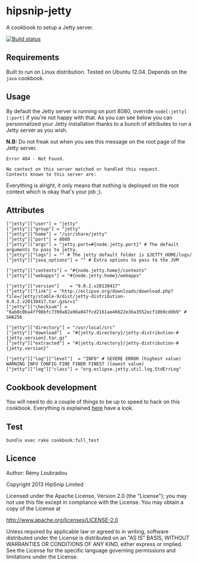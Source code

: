 # hipsnip-jetty

A cookbook to setup a Jetty server.

[![Build status](https://api.travis-ci.org/hipsnip-cookbooks/jetty.png)](https://travis-ci.org/hipsnip-cookbooks/jetty)

## Requirements

Built to run on Linux distribution. Tested on Ubuntu 12.04.
Depends on the `java` cookbook.

## Usage

By default the Jetty server is running on port 8080, override `node[:jetty][:port]` if you're not happy with that.
As you can see below you can personnalized your Jetty installation thanks to a bunch of attributes to run a Jetty server as you wish.

__N.B:__ Do not freak out when you see this message on the root page of the Jetty server.
```
Error 404 - Not Found.

No context on this server matched or handled this request.
Contexts known to this server are:
```
Everything is alright, it only means that nothing is deployed on the root context which is okay that's your job ;).

## Attributes

```
["jetty"]["user"] = "jetty"
["jetty"]["group"] = "jetty"
["jetty"]["home"] = "/usr/share/jetty"
["jetty"]["port"] = 8080
["jetty"]["args"] = "jetty.port=#{node.jetty.port}" # The default arguments to pass to jetty.
["jetty"]["logs"] = "" # The jetty default folder is $JETTY_HOME/logs/
["jetty"]["java_options"] = "" # Extra options to pass to the JVM

["jetty"]["contexts"] = "#{node.jetty.home}/contexts"
["jetty"]["webapps"] = "#{node.jetty.home}/webapps"

["jetty"]["version"]	= "9.0.2.v20130417"
["jetty"]["link"] = "http://eclipse.org/downloads/download.php?file=/jetty/stable-9/dist/jetty-distribution-9.0.2.v20130417.tar.gz&r=1"
["jetty"]["checksum"] = "6ab0c0ba4ff98bfc7399a82a96a047fcd2161ae46622e36a3552ecf10b9cddb9" # SHA256

["jetty"]["directory"] = "/usr/local/src"
["jetty"]["download"]  = "#{jetty.directory}/jetty-distribution-#{jetty.version}.tar.gz"
["jetty"]["extracted"] = "#{jetty.directory}/jetty-distribution-#{jetty.version}"

["jetty"]["log"]["level"]  = "INFO" # SEVERE ERROR (highest value) WARNING INFO CONFIG FINE FINER FINEST (lowest value)
["jetty"]["log"]["class"] = "org.eclipse.jetty.util.log.StdErrLog"
```

## Cookbook development

You will need to do a couple of things to be up to speed to hack on this cookbook.
Everything is explained [here](https://github.com/hipsnip-cookbooks/cookbook-development) have a look.

## Test

```
bundle exec rake cookbook:full_test
```

## Licence

Author: Rémy Loubradou

Copyright 2013 HipSnip Limited

Licensed under the Apache License, Version 2.0 (the "License");
you may not use this file except in compliance with the License.
You may obtain a copy of the License at

http://www.apache.org/licenses/LICENSE-2.0

Unless required by applicable law or agreed to in writing, software
distributed under the License is distributed on an "AS IS" BASIS,
WITHOUT WARRANTIES OR CONDITIONS OF ANY KIND, either express or implied.
See the License for the specific language governing permissions and
limitations under the License.